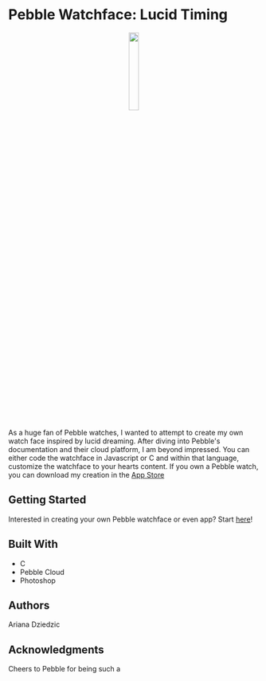 # Pebble Watchface: Lucid Timing
<p align="center">
  <img src="https://cloud.githubusercontent.com/assets/20157962/18937516/f3581752-85be-11e6-81b2-c039794a3dd7.png" width="20%">
  </img>
</p>
As a huge fan of Pebble watches, I wanted to attempt to create my own watch face inspired by lucid dreaming. After diving into Pebble's documentation and their cloud platform, I am beyond impressed. You can either code the watchface in Javascript or C and within that language, customize the watchface to your hearts content. If you own a Pebble watch, you can download my creation in the <a href="https://apps.getpebble.com/en_US/application/57ec63973095e34b9e000245?query=lucid&section=watchfaces">App Store</a>

## Getting Started
Interested in creating your own Pebble watchface or even app? Start <a href="https://developer.pebble.com/tutorials/">here</a>!

## Built With
* C 
* Pebble Cloud
* Photoshop

## Authors
Ariana Dziedzic

## Acknowledgments
Cheers to Pebble for being such a 
